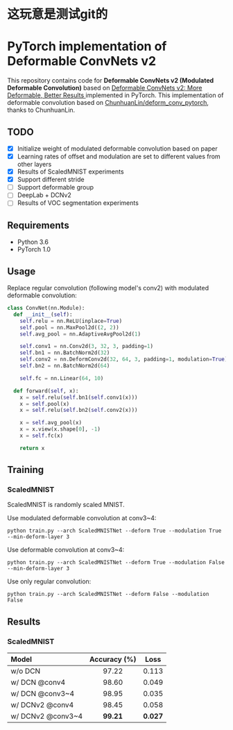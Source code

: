 # 这玩意是测试git的
# PyTorch implementation of Deformable ConvNets v2
This repository contains code for **Deformable ConvNets v2 (Modulated Deformable Convolution)** based on [Deformable ConvNets v2: More Deformable, Better Results
](https://arxiv.org/abs/1811.11168) implemented in PyTorch. This implementation of deformable convolution based on [ChunhuanLin/deform_conv_pytorch](https://github.com/ChunhuanLin/deform_conv_pytorch), thanks to ChunhuanLin.

## TODO
 - [x] Initialize weight of modulated deformable convolution based on paper
 - [x] Learning rates of offset and modulation are set to different values from other layers
 - [x] Results of ScaledMNIST experiments
 - [x] Support different stride
 - [ ] Support deformable group
 - [ ] DeepLab + DCNv2
 - [ ] Results of VOC segmentation experiments

## Requirements
- Python 3.6
- PyTorch 1.0

## Usage
Replace regular convolution (following model's conv2) with modulated deformable convolution:
```python
class ConvNet(nn.Module):
  def __init__(self):
    self.relu = nn.ReLU(inplace=True)
    self.pool = nn.MaxPool2d((2, 2))
    self.avg_pool = nn.AdaptiveAvgPool2d(1)

    self.conv1 = nn.Conv2d(3, 32, 3, padding=1)
    self.bn1 = nn.BatchNorm2d(32)
    self.conv2 = nn.DeformConv2d(32, 64, 3, padding=1, modulation=True)
    self.bn2 = nn.BatchNorm2d(64)

    self.fc = nn.Linear(64, 10)

  def forward(self, x):
    x = self.relu(self.bn1(self.conv1(x)))
    x = self.pool(x)
    x = self.relu(self.bn2(self.conv2(x)))

    x = self.avg_pool(x)
    x = x.view(x.shape[0], -1)
    x = self.fc(x)

    return x
```

## Training
### ScaledMNIST
ScaledMNIST is randomly scaled MNIST.

Use modulated deformable convolution at conv3~4:
```
python train.py --arch ScaledMNISTNet --deform True --modulation True --min-deform-layer 3
```
Use deformable convolution at conv3~4:
```
python train.py --arch ScaledMNISTNet --deform True --modulation False --min-deform-layer 3
```
Use only regular convolution:
```
python train.py --arch ScaledMNISTNet --deform False --modulation False
```

## Results
### ScaledMNIST
| Model                   |   Accuracy (%)    |   Loss   |
|:------------------------|:-----------------:|:--------:|
| w/o DCN                 |             97.22 |     0.113|
| w/  DCN @conv4          |             98.60 |     0.049|
| w/  DCN @conv3~4        |             98.95 |     0.035|
| w/  DCNv2 @conv4        |             98.45 |     0.058|
| w/  DCNv2 @conv3~4      |         **99.21** | **0.027**|
